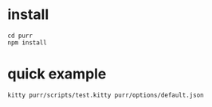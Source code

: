 # install
```
cd purr
npm install
```

# quick example
```
kitty purr/scripts/test.kitty purr/options/default.json
```

